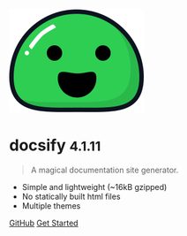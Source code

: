 ![logo](_media/icon.svg)

# docsify <small>4.1.11</small>

> A magical documentation site generator.

- Simple and lightweight (~16kB gzipped)
- No statically built html files
- Multiple themes


[GitHub](https://github.com/QingWei-Li/docsify/)
[Get Started](#docsify)

